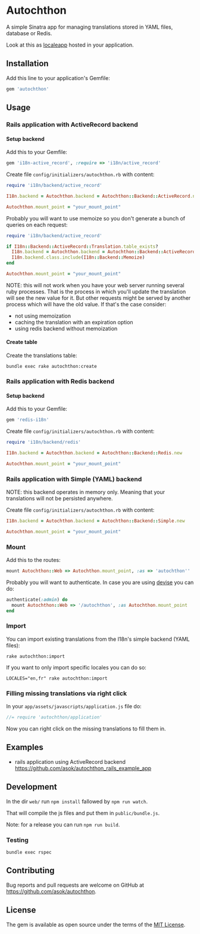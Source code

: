 # Autochthon

A simple Sinatra app for managing translations stored in YAML files, database or Redis.

Look at this as [localeapp](https://www.localeapp.com/) hosted in your application.

## Installation

Add this line to your application's Gemfile:

```ruby
gem 'autochthon'
```

## Usage

### Rails application with ActiveRecord backend

#### Setup backend

Add this to your Gemfile:

```rb
gem 'i18n-active_record', :require => 'i18n/active_record'
```

Create file `config/initializers/autochthon.rb` with content:

```rb
require 'i18n/backend/active_record'

I18n.backend = Autochthon.backend = Autochthon::Backend::ActiveRecord.new

Autochthon.mount_point = "your_mount_point"
```

Probably you will want to use memoize so you don't generate a bunch of queries on each request:

```rb
require 'i18n/backend/active_record'

if I18n::Backend::ActiveRecord::Translation.table_exists?
  I18n.backend = Autochthon.backend = Autochthon::Backend::ActiveRecord.new
  I18n.backend.class.include(I18n::Backend::Memoize)
end

Autochthon.mount_point = "your_mount_point"
```

NOTE: this will not work when you have your web server running several ruby processes.
That is the process in which you'll update the translation will see the new value for it. But other requests might be served by another process which will have the old value.
If that's the case consider:
* not using memoization
* caching the translation with an expiration option
* using redis backend without memoization

#### Create table

Create the translations table:

```
bundle exec rake autochthon:create
```

### Rails application with Redis backend

#### Setup backend

Add this to your Gemfile:

```rb
gem 'redis-i18n'
```

Create file `config/initializers/autochthon.rb` with content:

```rb
require 'i18n/backend/redis'

I18n.backend = Autochthon.backend = Autochthon::Backend::Redis.new

Autochthon.mount_point = "your_mount_point"
```

### Rails application with Simple (YAML) backend

NOTE: this backend operates in memory only. Meaning that your translations will not be persisted anywhere.

Create file `config/initializers/autochthon.rb` with content:

```rb
I18n.backend = Autochthon.backend = Autochthon::Backend::Simple.new

Autochthon.mount_point = "your_mount_point"
```

### Mount

Add this to the routes:

```rb
mount Autochthon::Web => Autochthon.mount_point, :as => 'autochthon''
```

Probably you will want to authenticate. In case you are using [devise](https://github.com/plataformatec/devise) you can do:

```rb
authenticate(:admin) do
  mount Autochthon::Web => '/autochthon', :as Autochthon.mount_point
end
```

### Import

You can import existing translations from the I18n's simple backend (YAML files):

```
rake autochthon:import
```

If you want to only import specific locales you can do so:

```
LOCALES="en,fr" rake autochthon:import
```

### Filling missing translations via right click

In your `app/assets/javascripts/application.js` file do:

```js
//= require 'autochthon/application'
```

Now you can right click on the missing translations to fill them in.

## Examples

* rails application using ActiveRecord backend https://github.com/asok/autochthon_rails_example_app

## Development

In the dir `web/` run `npm install` fallowed by `npm run watch`.

That will compile the js files and put them in `public/bundle.js`.

Note: for a release you can run `npm run build`.

### Testing

`bundle exec rspec`

## Contributing

Bug reports and pull requests are welcome on GitHub at https://github.com/asok/autochthon.


## License

The gem is available as open source under the terms of the [MIT License](http://opensource.org/licenses/MIT).
